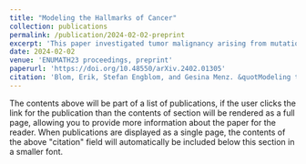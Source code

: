 ```yaml
---
title: "Modeling the Hallmarks of Cancer"
collection: publications
permalink: /publication/2024-02-02-preprint
excerpt: 'This paper investigated tumor malignancy arising from mutation.'
date: 2024-02-02
venue: 'ENUMATH23 proceedings, preprint'
paperurl: 'https://doi.org/10.48550/arXiv.2402.01305'
citation: 'Blom, Erik, Stefan Engblom, and Gesina Menz. &quotModeling the hallmarks of avascular tumors.&quot <i>arXiv preprint arXiv:2402.01305</i> (2024).'
---
```


The contents above will be part of a list of publications, if the user clicks the link for the publication than the contents of section will be rendered as a full page, allowing you to provide more information about the paper for the reader. When publications are displayed as a single page, the contents of the above "citation" field will automatically be included below this section in a smaller font.
